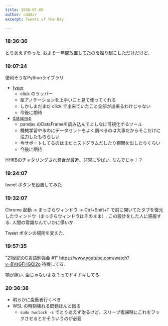 ```yaml
---
title: 2020-07-06
author: cdddar
excerpt: Tweets of the Day

---
```


### 18:36:36

とりあえず作った.
およそ一年間放置してたのを掘り起こしただけだけど.

### 19:07:24

便利そうなPythonライブラリ

- [typer](https://github.com/tiangolo/typer)
    - click のラッパー
    - 型アノテーションを上手いこと見て使ってくれる
    - しかしまだまだ click で出来ていたこと全部が出来るわけじゃない
    - 今後に期待
- [dataprep](https://sfu-db.github.io/dataprep/index.html)
    - pandas のDataFrameを読み込んでよしなに可視化するツール
    - 機械学習やるのにデータセットをよく調べるのは大事だからそこだけに注力したものらしい
    - 今サポートしてるのはまだヒストグラムだしたり相関を出したりくらい
    - 今後に期待

HHKBのチャタリングされ具合が最近、非常にやばい.
なんでじゃ！？

### 19:24:07

tweet ボタンを設置してみた

### 19:32:07

Chrome 起動 → まっさらウィンドウ → Ctrl+Shift+T で前に開いてたタブを復元したウィンドウ（まっさらウィンドウはそのまま）.
この設計をした人に感服する.
人間の常識なんていかに儚いか.

Tweet ボタンの場所を変えた.
### 19:57:35

"21世紀のC言語勉強会 #1"
https://www.youtube.com/watch?v=BVsGFHGQl2o
待機してる.

顎が痛い. 歯じゃないよな？ってドキドキしてる.
### 20:36:38

- 明らかに歯医者行くべき
- WSL の時刻壊れる問題ほんと困る
    - `sudo hwclock -s` でとりあえず治るけど、スリープ復帰時にこれをフックさせるとかそういうのが必要
